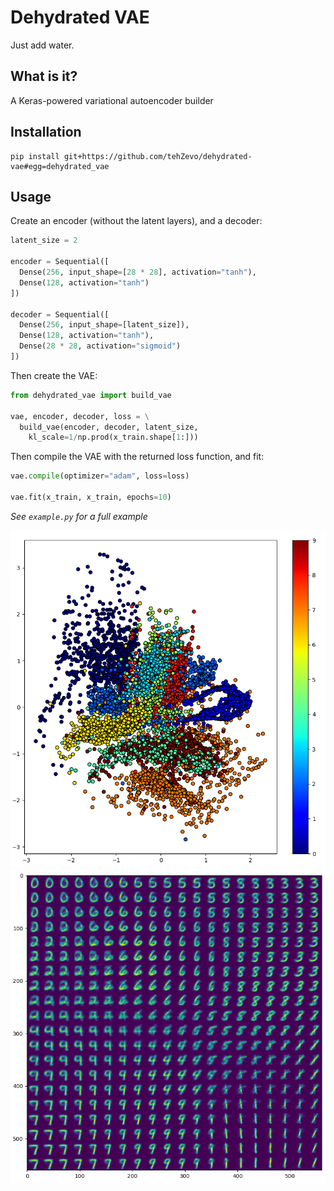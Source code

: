 # Dehydrated VAE
Just add water.

## What is it?
A Keras-powered variational autoencoder builder

## Installation
```shell
pip install git+https://github.com/tehZevo/dehydrated-vae#egg=dehydrated_vae
```

## Usage
Create an encoder (without the latent layers), and a decoder:
```python
latent_size = 2

encoder = Sequential([
  Dense(256, input_shape=[28 * 28], activation="tanh"),
  Dense(128, activation="tanh")
])

decoder = Sequential([
  Dense(256, input_shape=[latent_size]),
  Dense(128, activation="tanh"),
  Dense(28 * 28, activation="sigmoid")
])
```

Then create the VAE:
```python
from dehydrated_vae import build_vae

vae, encoder, decoder, loss = \
  build_vae(encoder, decoder, latent_size,
    kl_scale=1/np.prod(x_train.shape[1:]))
```

Then compile the VAE with the returned loss function, and fit:
```python
vae.compile(optimizer="adam", loss=loss)

vae.fit(x_train, x_train, epochs=10)
```

*See `example.py` for a full example*

![Distribution](distribution.png)
![Generation](generation.png)
